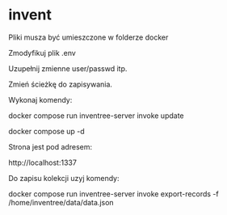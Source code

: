 # invent

Pliki musza być umieszczone w folderze docker

Zmodyfikuj plik .env

Uzupełnij zmienne user/passwd itp.

Zmień ścieżkę do zapisywania.

Wykonaj komendy:

docker compose run inventree-server invoke update

docker compose up -d

Strona jest pod adresem:

http://localhost:1337

Do zapisu kolekcji uzyj komendy:

docker compose run inventree-server invoke export-records -f /home/inventree/data/data.json
